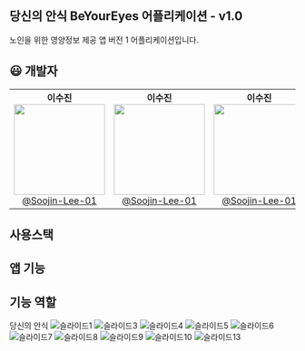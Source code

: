 ## 당신의 안식 BeYourEyes 어플리케이션 - v1.0
노인을 위한 영양정보 제공 앱 버전 1 어플리케이션입니다.

## :smiley: 개발자 
<table>
  <tr>
    <td align="center">
      <strong>이수진</strong><br>
      <img src="https://github.com/user-attachments/assets/4da94270-5034-4152-a626-753d9f7b90a1" width="160"/><br>
<a href="https://github.com/Soojin-Lee-01">@Soojin-Lee-01</a>
    </td>
    <td align="center">
      <strong>이수진</strong><br>
      <img src="https://github.com/user-attachments/assets/4da94270-5034-4152-a626-753d9f7b90a1" width="160"/><br>
<a href="https://github.com/Soojin-Lee-01">@Soojin-Lee-01</a>
    </td>
    <td align="center">
      <strong>이수진</strong><br>
      <img src="https://github.com/user-attachments/assets/4da94270-5034-4152-a626-753d9f7b90a1" width="160"/><br>
<a href="https://github.com/Soojin-Lee-01">@Soojin-Lee-01</a>
    </td>
  </tr>
</table>


## 사용스택


## 앱 기능


## 기능 역할

당신의 안식
![슬라이드1](https://github.com/BeYourEyes/Beyoureyes_App/assets/87466284/b40cb4f6-1605-404e-b914-af8a8d394274)
![슬라이드3](https://github.com/BeYourEyes/Beyoureyes_App/assets/87466284/48bce1a8-02ad-4f20-ab2a-2c21d3f1a534)
![슬라이드4](https://github.com/BeYourEyes/Beyoureyes_App/assets/87466284/b300be27-03ce-4d61-abb4-46d85852cde3)
![슬라이드5](https://github.com/BeYourEyes/Beyoureyes_App/assets/87466284/27dda87d-945a-42c3-9b71-a037fc298aef)
![슬라이드6](https://github.com/BeYourEyes/Beyoureyes_App/assets/87466284/c6de9cad-61ca-4aeb-9d9c-29f1c689ef30)
![슬라이드7](https://github.com/BeYourEyes/Beyoureyes_App/assets/87466284/53a3fe9e-f676-43c6-b844-7aec91384499)
![슬라이드8](https://github.com/BeYourEyes/Beyoureyes_App/assets/87466284/0883c27a-d674-4841-ac63-9b493943b972)
![슬라이드9](https://github.com/BeYourEyes/Beyoureyes_App/assets/87466284/101ac4ae-0c44-4ad1-ae14-e21558b37208)
![슬라이드10](https://github.com/BeYourEyes/Beyoureyes_App/assets/87466284/285a50d4-dc69-4292-990e-8279276d5032)
![슬라이드13](https://github.com/BeYourEyes/Beyoureyes_App/assets/87466284/94100e06-8f64-4c6a-a9d7-bb6628aad9e2)
